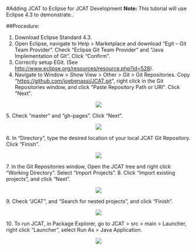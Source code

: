 #Adding JCAT to Eclipse for JCAT Development
<b>Note: </b>This tutorial will use Eclipse 4.3 to demonstrate..

##Procedure:
1. 	Download Eclipse Standard 4.3.
2. 	Open Eclipse, navigate to Help > Marketplace and download “Egit – Git Team Provider”. Check “Eclipse Git Team Provider” and “Java Implementation of Git”. Click “Confirm”.
3. 	Correctly setup EGit. (See http://www.eclipse.org/resources/resource.php?id=528).
4.	Navigate to Window > Show View > Other > Git > Git Repositories. Copy “https://github.com/joebenassi/JCAT.git", right click in the Git Repositories window, and click "Paste Repository Path or URI". Click "Next".
<p align="center" >
    <img src="https://raw.github.com/joebenassi/JCAT/master/JCAT/Git-Resources/Eclipse_Setup_1.png">
  </p>
5.	Check “master” and “gh-pages”. Click “Next”.
<p align="center" >
    <img src="https://raw.github.com/joebenassi/JCAT/master/JCAT/Git-Resources/Eclipse_Setup_2.png">
  </p>
6.	In “Directory”, type the desired location of your local JCAT Git Repository. Click “Finish”.
<p align="center" >
    <img src="https://raw.github.com/joebenassi/JCAT/master/JCAT/Git-Resources/Eclipse_Setup_3.png">
  </p>
7.	In the Git Repositories window, Open the JCAT tree and right click “Working Directory”. Select “Import Projects”.
8.	Click “Import existing projects”, and click “Next”.
<p align="center" >
    <img src="https://raw.github.com/joebenassi/JCAT/master/JCAT/Git-Resources/Eclipse_Setup_4.png">
  </p>
9.	Check “JCAT”, and “Search for nested projects”, and click “Finish”.
<p align="center" >
    <img src="https://raw.github.com/joebenassi/JCAT/master/JCAT/Git-Resources/Eclipse_Setup_5.png">
  </p>
10.	To run JCAT, in Package Explorer, go to JCAT > src > main > Launcher, right click “Launcher”, select Run As > Java Application.
<p align="center" >
    <img src="https://raw.github.com/joebenassi/JCAT/master/JCAT/Git-Resources/Eclipse_Setup_6.png">
  </p>
